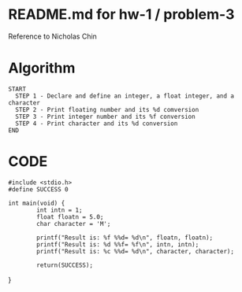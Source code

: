 # README.md for hw-1 / problem-3
Reference to Nicholas Chin

# Algorithm
	START
	  STEP 1 - Declare and define an integer, a float integer, and a character
	  STEP 2 - Print floating number and its %d comversion
	  STEP 3 - Print integer number and its %f conversion
	  STEP 4 - Print character and its %d conversion
	END

# CODE
	#include <stdio.h>
	#define SUCCESS 0

	int main(void) {
        	int intn = 1;
        	float floatn = 5.0;
        	char character = 'M';

        	printf("Result is: %f %%d= %d\n", floatn, floatn);
        	printf("Result is: %d %%f= %f\n", intn, intn);
        	printf("Result is: %c %%d= %d\n", character, character);

        	return(SUCCESS);
}
